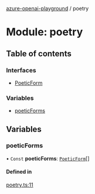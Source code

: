 [azure-openai-playground](../README.md) / poetry

# Module: poetry

## Table of contents

### Interfaces

- [PoeticForm](../interfaces/poetry.PoeticForm.md)

### Variables

- [poeticForms](poetry.md#poeticforms)

## Variables

### poeticForms

• `Const` **poeticForms**: [`PoeticForm`](../interfaces/poetry.PoeticForm.md)[]

#### Defined in

[poetry.ts:11](https://github.com/CU-CommunityApps/ct-azure-openai-playground/blob/fc40831/src/lib/poetry.ts#L11)
